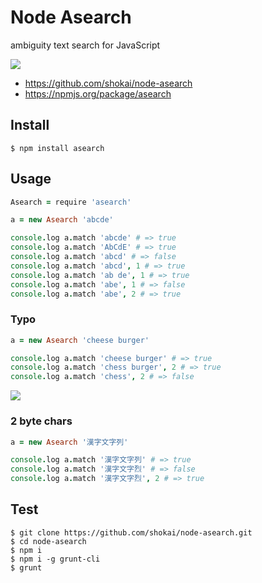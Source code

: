 # Node Asearch
ambiguity text search for JavaScript

<a href="https://travis-ci.org/shokai/node-asearch"><img src="https://travis-ci.org/shokai/node-asearch.png"></a>

- https://github.com/shokai/node-asearch
- https://npmjs.org/package/asearch


## Install

    $ npm install asearch

## Usage

```coffee
Asearch = require 'asearch'

a = new Asearch 'abcde'

console.log a.match 'abcde' # => true
console.log a.match 'AbCdE' # => true
console.log a.match 'abcd' # => false
console.log a.match 'abcd', 1 # => true
console.log a.match 'ab de', 1 # => true
console.log a.match 'abe', 1 # => false
console.log a.match 'abe', 2 # => true
```

### Typo

```coffee
a = new Asearch 'cheese burger'

console.log a.match 'cheese burger' # => true
console.log a.match 'chess burger', 2 # => true
console.log a.match 'chess', 2 # => false
```

<img src="http://gyazo.com/cbbabaf5f48f99a236b129b3df804081.png">


### 2 byte chars

```coffee
a = new Asearch '漢字文字列'

console.log a.match '漢字文字列' # => true
console.log a.match '漢字文字烈' # => false
console.log a.match '漢字文字烈', 2 # => true
```


## Test

    $ git clone https://github.com/shokai/node-asearch.git
    $ cd node-asearch
    $ npm i
    $ npm i -g grunt-cli
    $ grunt
